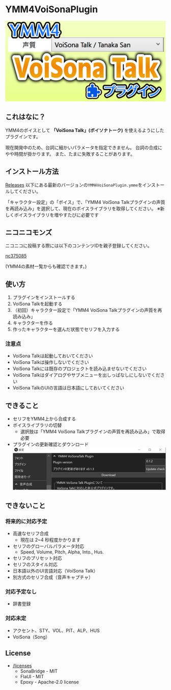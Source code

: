 # YMM4VoiSonaPlugin

![cover](https://github.com/InuInu2022/YMM4VoiSonaPlugin/blob/main/docs/images/ymm4voisonatalkpluginthum.png?raw=true)

## これはなに？

YMM4のボイスとして **「VoiSona Talk」(ボイソナトーク)** を使えるようにしたプラグインです。

現在開発中のため、台詞に細かいパラメータを指定できません。
台詞の合成にやや時間が掛かります。
また、たまに失敗することがあります。

## インストール方法

[Releases](https://github.com/InuInu2022/YMM4VoiSonaPlugin/releases) 以下にある最新のバージョンの`YMM4VoiSonaPlugin.ymme`をインストールしてください。

「キャラクター設定」の「ボイス」で、「YMM4 VoiSona Talkプラグインの声質を再読み込み」を選択して、現在のボイスライブラリを取得してください。
※新しくボイスライブラリを増やすたびに必要です

## ニコニコモンズ

ニコニコに投稿する際には以下のコンテンツIDを親子登録してください。

[nc375085](https://commons.nicovideo.jp/works/nc375085)

(YMM4の素材一覧からも確認できます。)

## 使い方

1. プラグインをインストールする
2. VoiSona Talkを起動する
3. （初回）キャラクター設定で「YMM4 VoiSona Talkプラグインの声質を再読み込み」
4. キャラクターを作る
5. 作ったキャラクターを選んだ状態でセリフを入力する

### 注意点

- VoiSona Talkは起動しておいてください
- VoiSona Talkは操作しないでください
- VoiSona Talkには既存のプロジェクトを読み込ませないでください
- VoiSona Talkはダイアログやサブメニューを出しっぱなしにしないでください
- VoiSona TalkのUIの言語は日本語にしておいてください

## できること

- セリフをYMM4上から合成する
- ボイスライブラリの切替
  - 選択肢は「YMM4 VoiSona Talkプラグインの声質を再読み込み」で取得必要
- プラグインの更新確認とダウンロード
![ss](https://github.com/InuInu2022/YMM4VoiSonaPlugin/blob/main/docs/images/YMM4VoiSonaPlugin_download.png?raw=true)

## できないこと

### 将来的に対応予定

- 高速なセリフ合成
  - 現在は 2~4 秒程度かかります
- セリフのグローバルパラメータ対応
  - Speed, Volume, Pitch, Alpha, Into., Hus.
- セリフのプリセット対応
- セリフのスタイル対応
- 日本語以外のUI言語対応（VoiSona Talk）
- 別方式のセリフ合成（音声キャプチャ）

### 対応予定なし

- 辞書登録

### 対応未定

- アクセント、STY、VOL、PIT、ALP、HUS
- VoiSona（Song）

## License

- [/licenses](./licenses/)
  - SonaBridge - MIT
  - FlaUI - MIT
  - Epoxy - Apache-2.0 license
